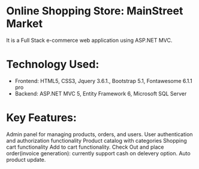 # Online Shopping Store: MainStreet Market
It is a Full Stack e-commerce web application using ASP.NET MVC.

# Technology Used:
* Frontend: HTML5, CSS3, Jquery 3.6.1., Bootstrap 5.1, Fontawesome 6.1.1 pro
* Backend: ASP.NET MVC 5, Entity Framework 6, Microsoft SQL Server

# Key Features:
Admin panel for managing products, orders, and users. 
User authentication and authorization functionality
Product catalog with categories
Shopping cart functionality
Add to cart functionality.
Check Out and place order(invoice generation): currently support cash on delevery option.
Auto product update.
